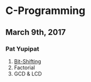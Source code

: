 # C-Programming
## March 9th, 2017
### Pat Yupipat

1. [Bit-Shifting](https://github.com/PatbunNF/C-Programming/blob/master/Codes/Bit-Shifting.cpp)
1. Factorial
1. GCD & LCD
